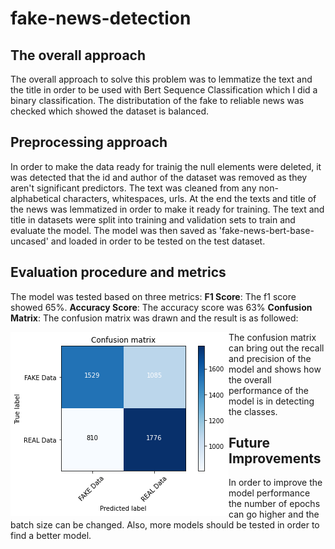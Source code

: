 # fake-news-detection

## The overall approach
The overall approach to solve this problem was to lemmatize the text and the title in order to be used with Bert Sequence Classification
which I did a binary classification. The distributation of the fake to reliable news was checked which showed the dataset is balanced.

## Preprocessing approach
In order to make the data ready for trainig the null elements were deleted, it was detected that the id and author of the dataset was removed
as they aren't significant predictors. The text was cleaned from any non-alphabetical characters, whitespaces, urls. At the end the texts and title
of the news was lemmatized in order to make it ready for training. The text and title in datasets were split into training and validation sets to
train and evaluate the model. The model was then saved as 'fake-news-bert-base-uncased' and loaded in order to be tested on the test dataset.

## Evaluation procedure and metrics
The model was tested based on three metrics:
**F1 Score**: The f1 score showed 65%.
**Accuracy Score**: The accuracy score was 63%
**Confusion Matrix**: The confusion matrix was drawn and the result is as followed:


<img align="left" src="index.png">







The confusion matrix can bring out the recall and precision of the model and shows how the overall performance of the model is in detecting the classes.

## Future Improvements
In order to improve the model performance the number of epochs can go higher and the batch size can be changed. Also, more models should be tested
in order to find a better model.
